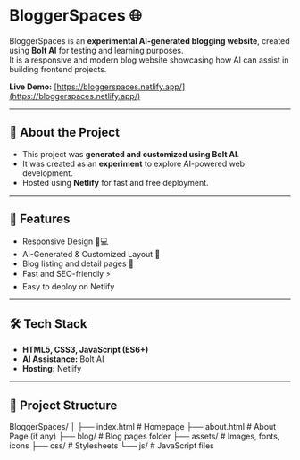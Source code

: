 # BloggerSpaces 🌐

BloggerSpaces is an **experimental AI-generated blogging website**, created using **Bolt AI** for testing and learning purposes.  
It is a responsive and modern blog website showcasing how AI can assist in building frontend projects.  

**Live Demo:** [https://bloggerspaces.netlify.app/](https://bloggerspaces.netlify.app/)

---

## 🧪 About the Project

- This project was **generated and customized using Bolt AI**.
- It was created as an **experiment** to explore AI-powered web development.
- Hosted using **Netlify** for fast and free deployment.

---

## 🚀 Features

- Responsive Design 📱💻
- AI-Generated & Customized Layout 🎨
- Blog listing and detail pages 📝
- Fast and SEO-friendly ⚡
- Easy to deploy on Netlify

---

## 🛠️ Tech Stack

- **HTML5, CSS3, JavaScript (ES6+)**
- **AI Assistance:** Bolt AI
- **Hosting:** Netlify

---

## 📂 Project Structure
BloggerSpaces/
│
├── index.html # Homepage
├── about.html # About Page (if any)
├── blog/ # Blog pages folder
├── assets/ # Images, fonts, icons
├── css/ # Stylesheets
└── js/ # JavaScript files

